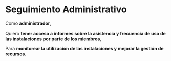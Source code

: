 # Seguimiento Administrativo

Como **administrador**,

Quiero **tener acceso a informes sobre la asistencia y frecuencia de uso de las instalaciones por parte de los miembros**,

Para **monitorear la utilización de las instalaciones y mejorar la gestión de recursos**.
